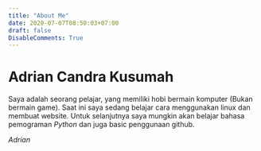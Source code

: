 ```yaml
---
title: "About Me"
date: 2020-07-07T08:50:03+07:00
draft: false
DisableComments: True
---
```


# Adrian Candra Kusumah

Saya adalah seorang pelajar, yang memiliki hobi bermain komputer (Bukan bermain game). Saat ini saya sedang belajar cara menggunakan linux dan membuat website. Untuk selanjutnya saya mungkin akan belajar bahasa pemograman *Python* dan juga basic penggunaan github.

*Adrian*
